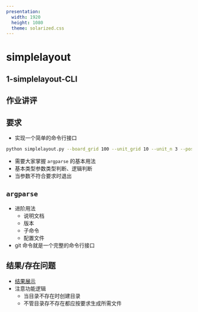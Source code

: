 ```yaml
---
presentation:
  width: 1920
  height: 1080
  theme: solarized.css
---
```


<!-- slide -->

# simplelayout

## 1-simplelayout-CLI

## 作业讲评

<!-- slide -->

## 要求

- 实现一个简单的命令行接口
```bash
python simplelayout.py --board_grid 100 --unit_grid 10 --unit_n 3 --positions 1 15 33 --outdir dir1/dir2 --file_name example
```
- 需要大家掌握 `argparse` 的基本用法
- 基本类型参数类型判断、逻辑判断
- 当参数不符合要求时退出

<!-- slide -->

## `argparse`

- 进阶用法
  - 说明文档
  - 版本
  - 子命令
  - 配置文件
- git 命令就是一个完整的命令行接口

<!-- slide -->



## 结果/存在问题

- [结果展示](https://classroom.github.com/classrooms/63539802-idrl-assignment-classroom-python/assignments/1-simplelayout-cli)
- 注意功能逻辑
  - 当目录不存在时创建目录
  - 不管目录存不存在都应按要求生成所需文件

